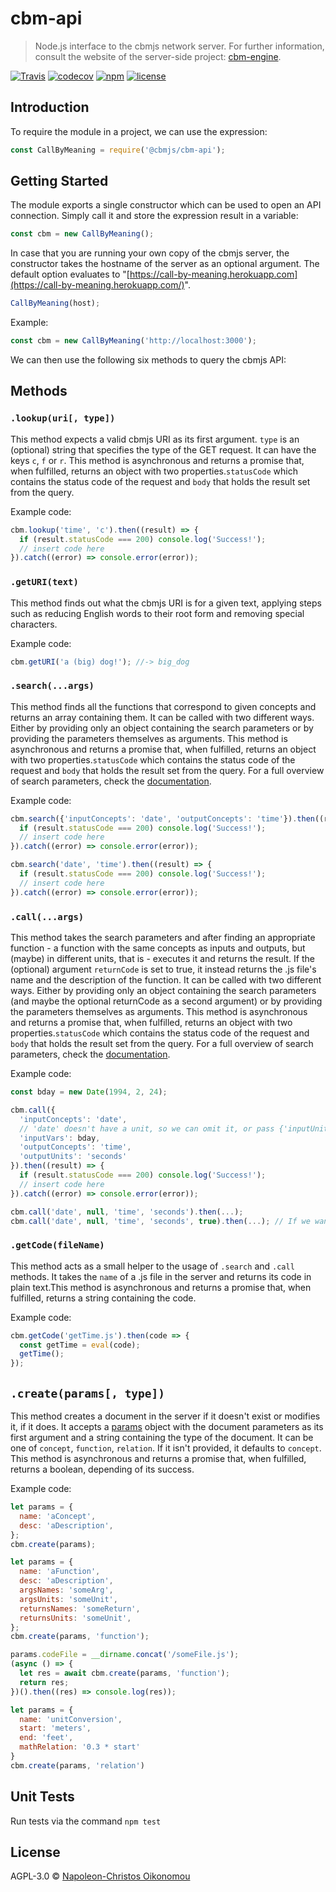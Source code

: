 # cbm-api

> Node.js interface to the cbmjs network server. For further information, consult the website of the server-side project: [cbm-engine](https://github.com/cbmjs/cbm-engine).

[![Travis](https://img.shields.io/travis/com/cbmjs/cbm-api.svg?style=for-the-badge&label=Travis+CI&logo=travis)](https://travis-ci.org/cbmjs/cbm-api) [![codecov](https://img.shields.io/codecov/c/github/cbmjs/cbm-api.svg?style=for-the-badge)](https://codecov.io/gh/cbmjs/cbm-api) [![npm](https://img.shields.io/npm/v/@cbmjs/cbm-api.svg?style=for-the-badge)](https://www.npmjs.com/package/cbmjs/cbm-api) [![license](https://img.shields.io/github/license/cbmjs/cbm-api.svg?style=for-the-badge)](https://github.com/cbmjs/cbm-api/blob/master/LICENSE)

## Introduction

To require the module in a project, we can use the expression:

```javascript
const CallByMeaning = require('@cbmjs/cbm-api');
```

## Getting Started

The module exports a single constructor which can be used to open an API connection. Simply call it and store the expression result in a variable:

``` javascript
const cbm = new CallByMeaning();
```

In case that you are running your own copy of the cbmjs server, the constructor takes the hostname of the server as an optional argument. The default option evaluates to "[https://call-by-meaning.herokuapp.com](https://call-by-meaning.herokuapp.com/)".

```javascript
CallByMeaning(host);
```

Example:

```javascript
const cbm = new CallByMeaning('http://localhost:3000');
```

We can then use the following six methods to query the cbmjs API:

## Methods

### `.lookup(uri[, type])`

This method expects a valid cbmjs URI as its first argument.
`type` is an (optional) string that specifies the type of the GET request. It can have the keys `c`, `f` or `r`. This method is asynchronous and returns a promise that, when fulfilled, returns an object with two properties.`statusCode` which contains the status code of the request and `body` that holds the result set from the query.

Example code:

```javascript
cbm.lookup('time', 'c').then((result) => {
  if (result.statusCode === 200) console.log('Success!');
  // insert code here
}).catch((error) => console.error(error));
```

### `.getURI(text)`

This method finds out what the cbmjs URI is for a given text, applying steps such as reducing English words to their root form and removing special characters.

Example code:

```javascript
cbm.getURI('a (big) dog!'); //-> big_dog
```

### `.search(...args)`

This method finds all the functions that correspond to given concepts and returns an array containing them. It can be called with two different ways. Either by providing only an object containing the search parameters or by providing the parameters themselves as arguments. This method is asynchronous and returns a promise that, when fulfilled, returns an object with two properties.`statusCode` which contains the status code of the request and `body` that holds the result set from the query. For a full overview of search parameters, check the [documentation](https://github.com/cbmjs/cbm-engine/blob/master/docs/GETBYMEANING.md).

Example code:

```javascript
cbm.search({'inputConcepts': 'date', 'outputConcepts': 'time'}).then((result) => {
  if (result.statusCode === 200) console.log('Success!');
  // insert code here
}).catch((error) => console.error(error));

cbm.search('date', 'time').then((result) => {
  if (result.statusCode === 200) console.log('Success!');
  // insert code here
}).catch((error) => console.error(error));
```

### `.call(...args)`

This method takes the search parameters and after finding an appropriate function - a function with the same concepts as inputs and outputs, but (maybe) in different units, that is - executes it and returns the result. If the (optional) argument `returnCode` is set to true, it instead returns the .js file's name and the description of the function. It can be called with two different ways. Either by providing only an object containing the search parameters (and maybe the optional returnCode as a second argument) or by providing the parameters themselves as arguments. This method is asynchronous and returns a promise that, when fulfilled, returns an object with two properties.`statusCode` which contains the status code of the request and `body` that holds the result set from the query. For a full overview of search parameters, check the [documentation](https://github.com/cbmjs/cbm-engine/blob/master/docs/CALLBYMEANING.md).

Example code:

```javascript
const bday = new Date(1994, 2, 24);

cbm.call({
  'inputConcepts': 'date',
  // 'date' doesn't have a unit, so we can omit it, or pass {'inputUnits': null} or {'inputUnits': []} or {'inputUnits: '-'} or {'inputUnits': 'date'}
  'inputVars': bday,
  'outputConcepts': 'time',
  'outputUnits': 'seconds'
}).then((result) => {
  if (result.statusCode === 200) console.log('Success!');
  // insert code here
}).catch((error) => console.error(error));

cbm.call('date', null, 'time', 'seconds').then(...);
cbm.call('date', null, 'time', 'seconds', true).then(...); // If we want the source code
```

### `.getCode(fileName)`

This method acts as a small helper to the usage of `.search` and `.call` methods. It takes the `name` of a .js file in the server and returns its code in plain text.This method is asynchronous and returns a promise that, when fulfilled, returns a string containing the code.

Example code:

```javascript
cbm.getCode('getTime.js').then(code => {
  const getTime = eval(code);
  getTime();
});

```

## `.create(params[, type])`

This method creates a document in the server if it doesn't exist or modifies it, if it does. It accepts a [params](https://github.com/cbmjs/cbm-engine/blob/master/docs/MODELS.md) object with the document parameters as its first argument and a string containing the type of the document. It can be one of `concept`, `function`, `relation`. If it isn't provided, it defaults to `concept`. This method is asynchronous and returns a promise that, when fulfilled, returns a boolean, depending of its success.

Example code:

```javascript
let params = {
  name: 'aConcept',
  desc: 'aDescription',
};
cbm.create(params);
```

```javascript
let params = {
  name: 'aFunction',
  desc: 'aDescription',
  argsNames: 'someArg',
  argsUnits: 'someUnit',
  returnsNames: 'someReturn',
  returnsUnits: 'someUnit',
};
cbm.create(params, 'function');

params.codeFile = __dirname.concat('/someFile.js');
(async () => {
  let res = await cbm.create(params, 'function');
  return res;
})().then((res) => console.log(res));
```

```javascript
let params = {
  name: 'unitConversion',
  start: 'meters',
  end: 'feet',
  mathRelation: '0.3 * start'
}
cbm.create(params, 'relation')
```

## Unit Tests

Run tests via the command `npm test`

## License

AGPL-3.0 © [Napoleon-Christos Oikonomou](https://iamnapo.me)

